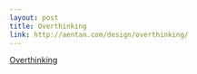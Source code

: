 ```yaml
--- 
layout: post
title: Overthinking
link: http://aentan.com/design/overthinking/
---
```

<a href=
"http://aentan.com/design/overthinking/">Overthinking</a><br>
